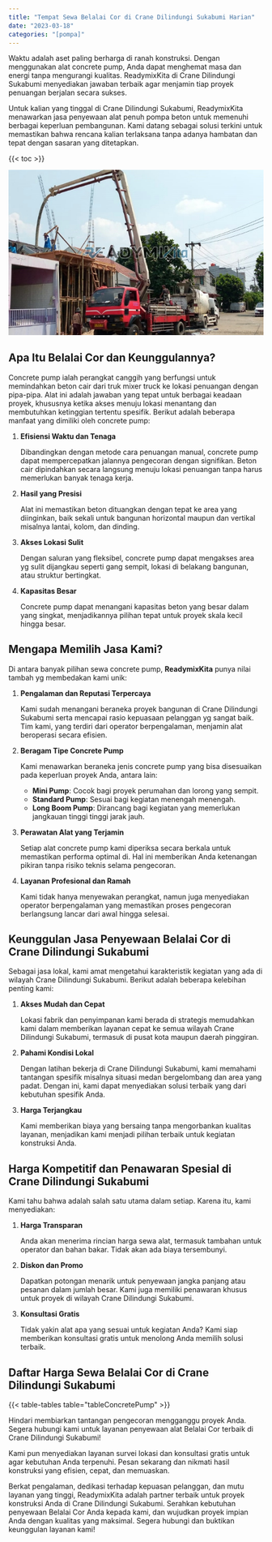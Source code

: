 ```yaml
---
title: "Tempat Sewa Belalai Cor di Crane Dilindungi Sukabumi Harian"
date: "2023-03-18"
categories: "[pompa]"
---
```


Waktu adalah aset paling berharga di ranah konstruksi. Dengan menggunakan alat concrete pump, Anda dapat menghemat masa dan energi tanpa mengurangi kualitas. ReadymixKita di Crane Dilindungi Sukabumi menyediakan jawaban terbaik agar menjamin tiap proyek penuangan berjalan secara sukses.

Untuk kalian yang tinggal di Crane Dilindungi Sukabumi, ReadymixKita menawarkan jasa penyewaan alat penuh pompa beton untuk memenuhi berbagai keperluan pembangunan. Kami datang sebagai solusi terkini untuk memastikan bahwa rencana kalian terlaksana tanpa adanya hambatan dan tepat dengan sasaran yang ditetapkan.

{{< toc >}}

![Tempat Sewa Belalai Cor di Crane Dilindungi Sukabumi Harian](/images/pompa/sewa-pompa-23.jpg)

## Apa Itu Belalai Cor dan Keunggulannya?

Concrete pump ialah perangkat canggih yang berfungsi untuk memindahkan beton cair dari truk mixer truck ke lokasi penuangan dengan pipa-pipa. Alat ini adalah jawaban yang tepat untuk berbagai keadaan proyek, khususnya ketika akses menuju lokasi menantang dan membutuhkan ketinggian tertentu spesifik. Berikut adalah beberapa manfaat yang dimiliki oleh concrete pump:

1. **Efisiensi Waktu dan Tenaga**

   Dibandingkan dengan metode cara penuangan manual, concrete pump dapat mempercepatkan jalannya pengecoran dengan signifikan. Beton cair dipindahkan secara langsung menuju lokasi penuangan tanpa harus memerlukan banyak tenaga kerja.

2. **Hasil yang Presisi**

   Alat ini memastikan beton dituangkan dengan tepat ke area yang diinginkan, baik sekali untuk bangunan horizontal maupun dan vertikal misalnya lantai, kolom, dan dinding.

3. **Akses Lokasi Sulit**

   Dengan saluran yang fleksibel, concrete pump dapat mengakses area yg sulit dijangkau seperti gang sempit, lokasi di belakang bangunan, atau struktur bertingkat.

4. **Kapasitas Besar**

   Concrete pump dapat menangani kapasitas beton yang besar dalam yang singkat, menjadikannya pilihan tepat untuk proyek skala kecil hingga besar.

## Mengapa Memilih Jasa Kami?

Di antara banyak pilihan sewa concrete pump, **ReadymixKita** punya nilai tambah yg membedakan kami unik:

1. **Pengalaman dan Reputasi Terpercaya**

   Kami sudah menangani beraneka proyek bangunan di Crane Dilindungi Sukabumi serta mencapai rasio kepuasaan pelanggan yg sangat baik. Tim kami, yang terdiri dari operator berpengalaman, menjamin alat beroperasi secara efisien.

2. **Beragam Tipe Concrete Pump**

   Kami menawarkan beraneka jenis concrete pump yang bisa disesuaikan pada keperluan proyek Anda, antara lain:
   - **Mini Pump**: Cocok bagi proyek perumahan dan lorong yang sempit.
   - **Standard Pump**: Sesuai bagi kegiatan menengah menengah.
   - **Long Boom Pump**: Dirancang bagi kegiatan yang memerlukan jangkauan tinggi tinggi jarak jauh.

3. **Perawatan Alat yang Terjamin**

   Setiap alat concrete pump kami diperiksa secara berkala untuk memastikan performa optimal di. Hal ini memberikan Anda ketenangan pikiran tanpa risiko teknis selama pengecoran.

4. **Layanan Profesional dan Ramah**

   Kami tidak hanya menyewakan perangkat, namun juga menyediakan operator berpengalaman yang memastikan proses pengecoran berlangsung lancar dari awal hingga selesai.

## Keunggulan Jasa Penyewaan Belalai Cor di Crane Dilindungi Sukabumi

Sebagai jasa lokal, kami amat mengetahui karakteristik kegiatan yang ada di wilayah Crane Dilindungi Sukabumi. Berikut adalah beberapa kelebihan penting kami:

1. **Akses Mudah dan Cepat**

   Lokasi fabrik dan penyimpanan kami berada di strategis memudahkan kami dalam memberikan layanan cepat ke semua wilayah Crane Dilindungi Sukabumi, termasuk di pusat kota maupun daerah pinggiran.

2. **Pahami Kondisi Lokal**

   Dengan latihan bekerja di Crane Dilindungi Sukabumi, kami memahami tantangan spesifik misalnya situasi medan bergelombang dan area yang padat. Dengan ini, kami dapat menyediakan solusi terbaik yang dari kebutuhan spesifik Anda.

3. **Harga Terjangkau**

   Kami memberikan biaya yang bersaing tanpa mengorbankan kualitas layanan, menjadikan kami menjadi pilihan terbaik untuk kegiatan konstruksi Anda.

## Harga Kompetitif dan Penawaran Spesial di Crane Dilindungi Sukabumi

Kami tahu bahwa adalah salah satu utama dalam setiap. Karena itu, kami menyediakan:

1. **Harga Transparan**

   Anda akan menerima rincian harga sewa alat, termasuk tambahan untuk operator dan bahan bakar. Tidak akan ada biaya tersembunyi.

2. **Diskon dan Promo**

   Dapatkan potongan menarik untuk penyewaan jangka panjang atau pesanan dalam jumlah besar. Kami juga memiliki penawaran khusus untuk proyek di wilayah Crane Dilindungi Sukabumi.

3. **Konsultasi Gratis**

   Tidak yakin alat apa yang sesuai untuk kegiatan Anda? Kami siap memberikan konsultasi gratis untuk menolong Anda memilih solusi terbaik.

## Daftar Harga Sewa Belalai Cor di Crane Dilindungi Sukabumi

{{< table-tables table="tableConcretePump" >}}

Hindari membiarkan tantangan pengecoran mengganggu proyek Anda. Segera hubungi kami untuk layanan penyewaan alat Belalai Cor terbaik di Crane Dilindungi Sukabumi!

Kami pun menyediakan layanan survei lokasi dan konsultasi gratis untuk agar kebutuhan Anda terpenuhi. Pesan sekarang dan nikmati hasil konstruksi yang efisien, cepat, dan memuaskan.

Berkat pengalaman, dedikasi terhadap kepuasan pelanggan, dan mutu layanan yang tinggi, ReadymixKita adalah partner terbaik untuk proyek konstruksi Anda di Crane Dilindungi Sukabumi. Serahkan kebutuhan penyewaan Belalai Cor Anda kepada kami, dan wujudkan proyek impian Anda dengan kualitas yang maksimal. Segera hubungi dan buktikan keunggulan layanan kami!